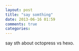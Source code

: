 ```yaml
---
layout: post
title: "say somthing"
date: 2013-06-16 01:59
comments: true
categories: 
---
```

say sth about octopress vs hexo.
